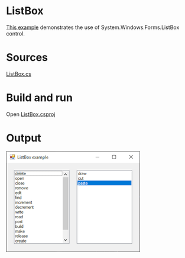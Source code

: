 # ListBox

[This example](.) demonstrates the use of System.Windows.Forms.ListBox control.

# Sources

[ListBox.cs](ListBox.cs)

# Build and run

Open [ListBox.csproj](ListBox.csproj)

# Output

![Screenshot](../../docs/Pictures/Forms/ListBox.png)

